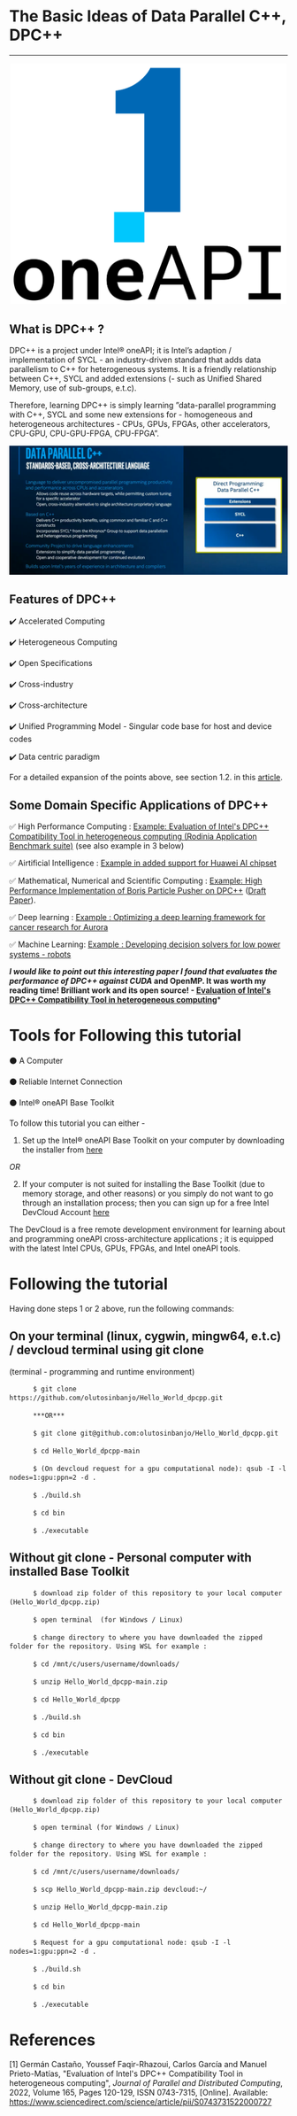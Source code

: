 # The Basic Ideas of Data Parallel C++, DPC++
*** ***

<p align="center">
  <img width="500" src="https://github.com/olutosinbanjo/Hello_World_dpcpp/blob/54a0c12004b84aa333a6537e911d95500aca2c56/images/logo-oneapi-rwd.png" alt="Intel oneAPI logo">
</p>

## What is DPC++ ?

DPC++ is a project under Intel® oneAPI; it is Intel’s adaption / implementation of SYCL - an industry-driven standard that adds data parallelism to C++ for heterogeneous systems. It is a friendly relationship between C++, SYCL and added extensions (- such as Unified Shared Memory, use of sub-groups, e.t.c).

Therefore, learning DPC++ is simply learning ”data-parallel programming with C++, SYCL and some new extensions for - homogeneous and heterogeneous architectures - CPUs, GPUs, FPGAs, other accelerators, CPU-GPU, CPU-GPU-FPGA, CPU-FPGA”. 

<p align="center">
  <img width="" src="https://github.com/olutosinbanjo/Hello_World_dpcpp/blob/16648134d58387077d3f5f11c1c1ef569e7256ac/images/Screenshot%20(471).png" alt="">
</p>


## Features of DPC++ 

:heavy_check_mark: Accelerated Computing

:heavy_check_mark: Heterogeneous Computing

:heavy_check_mark: Open Specifications

:heavy_check_mark: Cross-industry

:heavy_check_mark: Cross-architecture

:heavy_check_mark: Unified Programming Model - Singular code base for host and device codes

:heavy_check_mark: Data centric paradigm

For a detailed expansion of the points above, see section 1.2. in this [article](https://medium.com/@olutosinbanjo/intel-oneapi-a-new-name-for-expressing-programming-across-multiple-architectures-17e2bce63bfe).

## Some Domain Specific Applications of DPC++

:white_check_mark: High Performance Computing : [Example: Evaluation of Intel's DPC++ Compatibility Tool in heterogeneous computing (Rodinia Application Benchmark suite)](https://www.sciencedirect.com/science/article/pii/S0743731522000727) (see also example in 3 below)

:white_check_mark: Airtificial Intelligence : [Example in added support for Huawei AI chipset ](https://www.oneapi.io/community/huawei-extends-dpc-with-support-for-its-ascend-ai-chipset/)

:white_check_mark: Mathematical, Numerical and Scientific Computing : [Example: High Performance Implementation of Boris Particle Pusher on DPC++](https://www.intel.com/content/www/us/en/developer/videos/implementation-of-boris-particle-pusher-on-dpcpp.html) ([Draft Paper](https://arxiv.org/abs/2104.04579)).

:white_check_mark: Deep learning : [Example : Optimizing a deep learning framework for cancer research for Aurora](https://www.alcf.anl.gov/news/optimizing-deep-learning-framework-cancer-research-aurora)

:white_check_mark: Machine Learning: [Example : Developing decision solvers for low power systems - robots](https://www.intel.com/content/www/us/en/developer/articles/success-story/oneapi-toolkits-machine-learning-algorithms-robots.html)

***I would like to point out this interesting paper I found that evaluates the performance of DPC++ against CUDA* and OpenMP. It was worth my reading time! Brilliant work and its open source! - [Evaluation of Intel's DPC++ Compatibility Tool in heterogeneous computing](https://www.sciencedirect.com/science/article/pii/S0743731522000727)***

# Tools for Following this tutorial

⚫ A Computer

⚫ Reliable Internet Connection

⚫ Intel® oneAPI Base Toolkit

To follow this tutorial you can either - 

1. Set up the Intel® oneAPI Base Toolkit on your computer by downloading the installer from [here](https://www.intel.com/content/www/us/en/developer/tools/oneapi/toolkits.html#base-kit)

*OR*

2. If your computer is not suited for installing the Base Toolkit (due to memory storage, and other reasons) or you simply do not want to go through an installation process; then you can sign up for a free Intel DevCloud Account [here](https://www.intel.com/content/www/us/en/forms/idz/devcloud-registration.html?tgt=https://www.intel.com/content/www/us/en/secure/forms/devcloud-enrollment/account-provisioning.html)

The DevCloud is a free remote development environment for learning about and programming oneAPI cross-architecture applications ; it is equipped with the latest Intel CPUs, GPUs, FPGAs, and Intel oneAPI tools.

# Following the tutorial

Having done steps 1 or 2 above, run the following commands: 

## On your terminal (linux, cygwin, mingw64, e.t.c)  / devcloud terminal using git clone 

(terminal - programming and runtime environment)

          $ git clone https://github.com/olutosinbanjo/Hello_World_dpcpp.git 
          
          ***OR***
          
          $ git clone git@github.com:olutosinbanjo/Hello_World_dpcpp.git
          
          $ cd Hello_World_dpcpp-main
          
          $ (On devcloud request for a gpu computational node): qsub -I -l nodes=1:gpu:ppn=2 -d .
          
          $ ./build.sh
          
          $ cd bin
          
          $ ./executable
          
          
## Without git clone - Personal computer with installed Base Toolkit

          $ download zip folder of this repository to your local computer (Hello_World_dpcpp.zip)
          
          $ open terminal  (for Windows / Linux)
          
          $ change directory to where you have downloaded the zipped folder for the repository. Using WSL for example : 
          
          $ cd /mnt/c/users/username/downloads/ 
          
          $ unzip Hello_World_dpcpp-main.zip
          
          $ cd Hello_World_dpcpp
          
          $ ./build.sh
          
          $ cd bin
          
          $ ./executable
          
## Without git clone - DevCloud

          $ download zip folder of this repository to your local computer (Hello_World_dpcpp.zip)
          
          $ open terminal (for Windows / Linux)
          
          $ change directory to where you have downloaded the zipped folder for the repository. Using WSL for example : 
          
          $ cd /mnt/c/users/username/downloads/ 
          
          $ scp Hello_World_dpcpp-main.zip devcloud:~/
          
          $ unzip Hello_World_dpcpp-main.zip
          
          $ cd Hello_World_dpcpp-main
          
          $ Request for a gpu computational node: qsub -I -l nodes=1:gpu:ppn=2 -d .
          
          $ ./build.sh
          
          $ cd bin
          
          $ ./executable
          
          

# References

[1] Germán Castaño, Youssef Faqir-Rhazoui, Carlos García and Manuel Prieto-Matías, "Evaluation of Intel's DPC++ Compatibility Tool in heterogeneous computing", *Journal of Parallel and Distributed Computing*, 2022, Volume 165, Pages 120-129, ISSN 0743-7315, [Online]. Available: https://www.sciencedirect.com/science/article/pii/S0743731522000727

